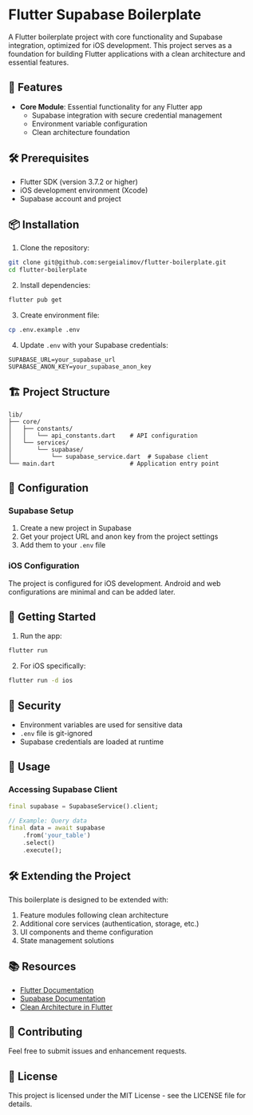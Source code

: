 # Flutter Supabase Boilerplate

A Flutter boilerplate project with core functionality and Supabase integration, optimized for iOS development. This project serves as a foundation for building Flutter applications with a clean architecture and essential features.

## 🚀 Features

- **Core Module**: Essential functionality for any Flutter app
  - Supabase integration with secure credential management
  - Environment variable configuration
  - Clean architecture foundation

## 🛠️ Prerequisites

- Flutter SDK (version 3.7.2 or higher)
- iOS development environment (Xcode)
- Supabase account and project

## 📦 Installation

1. Clone the repository:
```bash
git clone git@github.com:sergeialimov/flutter-boilerplate.git
cd flutter-boilerplate
```

2. Install dependencies:
```bash
flutter pub get
```

3. Create environment file:
```bash
cp .env.example .env
```

4. Update `.env` with your Supabase credentials:
```env
SUPABASE_URL=your_supabase_url
SUPABASE_ANON_KEY=your_supabase_anon_key
```

## 🏗️ Project Structure

```
lib/
├── core/
│   ├── constants/
│   │   └── api_constants.dart    # API configuration
│   └── services/
│       └── supabase/
│           └── supabase_service.dart  # Supabase client
└── main.dart                     # Application entry point
```

## 🔧 Configuration

### Supabase Setup

1. Create a new project in Supabase
2. Get your project URL and anon key from the project settings
3. Add them to your `.env` file

### iOS Configuration

The project is configured for iOS development. Android and web configurations are minimal and can be added later.

## 🚀 Getting Started

1. Run the app:
```bash
flutter run
```

2. For iOS specifically:
```bash
flutter run -d ios
```

## 🔐 Security

- Environment variables are used for sensitive data
- `.env` file is git-ignored
- Supabase credentials are loaded at runtime

## 📝 Usage

### Accessing Supabase Client

```dart
final supabase = SupabaseService().client;

// Example: Query data
final data = await supabase
    .from('your_table')
    .select()
    .execute();
```

## 🛠️ Extending the Project

This boilerplate is designed to be extended with:

1. Feature modules following clean architecture
2. Additional core services (authentication, storage, etc.)
3. UI components and theme configuration
4. State management solutions

## 📚 Resources

- [Flutter Documentation](https://flutter.dev/docs)
- [Supabase Documentation](https://supabase.com/docs)
- [Clean Architecture in Flutter](https://resocoder.com/2019/08/27/flutter-tdd-clean-architecture-course-1-explanation-project-structure/)

## 🤝 Contributing

Feel free to submit issues and enhancement requests.

## 📄 License

This project is licensed under the MIT License - see the LICENSE file for details.

